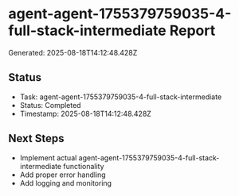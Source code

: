 # agent-agent-1755379759035-4-full-stack-intermediate Report

Generated: 2025-08-18T14:12:48.428Z

## Status
- Task: agent-agent-1755379759035-4-full-stack-intermediate
- Status: Completed
- Timestamp: 2025-08-18T14:12:48.428Z

## Next Steps
- Implement actual agent-agent-1755379759035-4-full-stack-intermediate functionality
- Add proper error handling
- Add logging and monitoring
